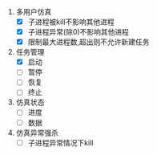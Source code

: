 1. 多用户仿真
    - [x] 子进程被kill不影响其他进程
    - [x] 子进程异常(除0)不影响其他进程
    - [x] 限制最大进程数,超出则不允许新建任务
2. 任务管理
    - [x] 启动
    - [ ] 暂停
    - [ ] 恢复
    - [ ] 终止
3. 仿真状态
    - [ ] 进度
    - [ ] 数据
4. 仿真异常强杀
    - [ ] 子进程异常情况下kill